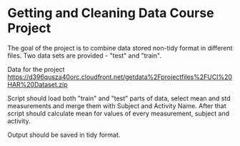 Getting and Cleaning Data Course Project
================

The goal of the project is to combine data stored non-tidy format in different files. Two data sets are provided - "test" and "train".

Data for the project https://d396qusza40orc.cloudfront.net/getdata%2Fprojectfiles%2FUCI%20HAR%20Dataset.zip

Script should load both "train" and "test" parts of data, select mean and std measurements and merge them with Subject and Activity Name. After that script should calculate mean for values of every measurement, subject and activity.

Output should be saved in tidy format.

